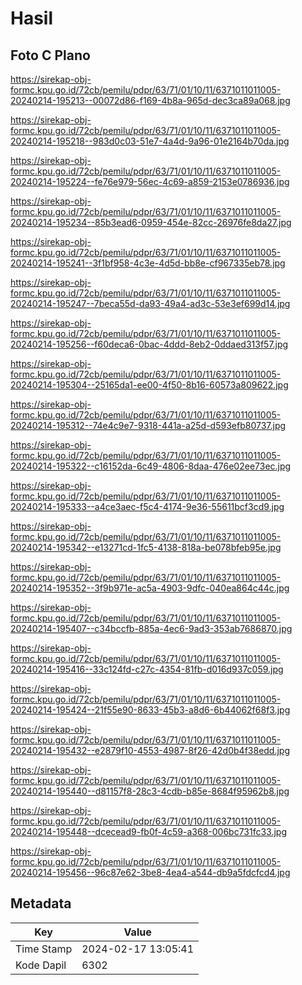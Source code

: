 # Hasil

## Foto C Plano

https://sirekap-obj-formc.kpu.go.id/72cb/pemilu/pdpr/63/71/01/10/11/6371011011005-20240214-195213--00072d86-f169-4b8a-965d-dec3ca89a068.jpg

https://sirekap-obj-formc.kpu.go.id/72cb/pemilu/pdpr/63/71/01/10/11/6371011011005-20240214-195218--983d0c03-51e7-4a4d-9a96-01e2164b70da.jpg

https://sirekap-obj-formc.kpu.go.id/72cb/pemilu/pdpr/63/71/01/10/11/6371011011005-20240214-195224--fe76e979-56ec-4c69-a859-2153e0786936.jpg

https://sirekap-obj-formc.kpu.go.id/72cb/pemilu/pdpr/63/71/01/10/11/6371011011005-20240214-195234--85b3ead6-0959-454e-82cc-26976fe8da27.jpg

https://sirekap-obj-formc.kpu.go.id/72cb/pemilu/pdpr/63/71/01/10/11/6371011011005-20240214-195241--3f1bf958-4c3e-4d5d-bb8e-cf967335eb78.jpg

https://sirekap-obj-formc.kpu.go.id/72cb/pemilu/pdpr/63/71/01/10/11/6371011011005-20240214-195247--7beca55d-da93-49a4-ad3c-53e3ef699d14.jpg

https://sirekap-obj-formc.kpu.go.id/72cb/pemilu/pdpr/63/71/01/10/11/6371011011005-20240214-195256--f60deca6-0bac-4ddd-8eb2-0ddaed313f57.jpg

https://sirekap-obj-formc.kpu.go.id/72cb/pemilu/pdpr/63/71/01/10/11/6371011011005-20240214-195304--25165da1-ee00-4f50-8b16-60573a809622.jpg

https://sirekap-obj-formc.kpu.go.id/72cb/pemilu/pdpr/63/71/01/10/11/6371011011005-20240214-195312--74e4c9e7-9318-441a-a25d-d593efb80737.jpg

https://sirekap-obj-formc.kpu.go.id/72cb/pemilu/pdpr/63/71/01/10/11/6371011011005-20240214-195322--c16152da-6c49-4806-8daa-476e02ee73ec.jpg

https://sirekap-obj-formc.kpu.go.id/72cb/pemilu/pdpr/63/71/01/10/11/6371011011005-20240214-195333--a4ce3aec-f5c4-4174-9e36-55611bcf3cd9.jpg

https://sirekap-obj-formc.kpu.go.id/72cb/pemilu/pdpr/63/71/01/10/11/6371011011005-20240214-195342--e13271cd-1fc5-4138-818a-be078bfeb95e.jpg

https://sirekap-obj-formc.kpu.go.id/72cb/pemilu/pdpr/63/71/01/10/11/6371011011005-20240214-195352--3f9b971e-ac5a-4903-9dfc-040ea864c44c.jpg

https://sirekap-obj-formc.kpu.go.id/72cb/pemilu/pdpr/63/71/01/10/11/6371011011005-20240214-195407--c34bccfb-885a-4ec6-9ad3-353ab7686870.jpg

https://sirekap-obj-formc.kpu.go.id/72cb/pemilu/pdpr/63/71/01/10/11/6371011011005-20240214-195416--33c124fd-c27c-4354-81fb-d016d937c059.jpg

https://sirekap-obj-formc.kpu.go.id/72cb/pemilu/pdpr/63/71/01/10/11/6371011011005-20240214-195424--21f55e90-8633-45b3-a8d6-6b44062f68f3.jpg

https://sirekap-obj-formc.kpu.go.id/72cb/pemilu/pdpr/63/71/01/10/11/6371011011005-20240214-195432--e2879f10-4553-4987-8f26-42d0b4f38edd.jpg

https://sirekap-obj-formc.kpu.go.id/72cb/pemilu/pdpr/63/71/01/10/11/6371011011005-20240214-195440--d81157f8-28c3-4cdb-b85e-8684f95962b8.jpg

https://sirekap-obj-formc.kpu.go.id/72cb/pemilu/pdpr/63/71/01/10/11/6371011011005-20240214-195448--dcecead9-fb0f-4c59-a368-006bc731fc33.jpg

https://sirekap-obj-formc.kpu.go.id/72cb/pemilu/pdpr/63/71/01/10/11/6371011011005-20240214-195456--96c87e62-3be8-4ea4-a544-db9a5fdcfcd4.jpg


## Metadata

| Key        | Value               |
| ---------- | ------------------- |
| Time Stamp | 2024-02-17 13:05:41 |
| Kode Dapil | 6302                |



